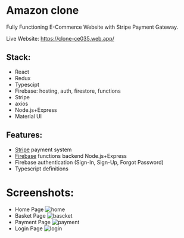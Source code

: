 # Amazon clone
Fully Functioning E-Commerce Website with Stripe Payment Gateway.

Live Website: https://clone-ce035.web.app/

## Stack:
- React
- Redux
- Typescipt
- Firebase: hosting, auth, firestore, functions
- Stripe
- axios 
- Node.js+Express
- Material UI

## Features:
- [Stripe](https://stripe.com/) payment system 
- [Firebase](https://firebase.google.com/) functions backend Node.js+Express
- Firebase authentication (Sign-In, Sign-Up, Forgot Password)
- Typescript definitions

# Screenshots:
- Home Page
![home](https://user-images.githubusercontent.com/50819295/123570888-b0ecbc80-d7fb-11eb-8e52-129c7acd01f5.png)
- Basket Page
![bascket](https://user-images.githubusercontent.com/50819295/123570893-b21de980-d7fb-11eb-91d7-f57134b3a99c.png)
- Payment Page
![payment](https://user-images.githubusercontent.com/50819295/123570897-b34f1680-d7fb-11eb-827f-3639d9ddad12.png)
- Login Page
![login](https://user-images.githubusercontent.com/50819295/123570899-b4804380-d7fb-11eb-98ba-ff80398c00de.png)
